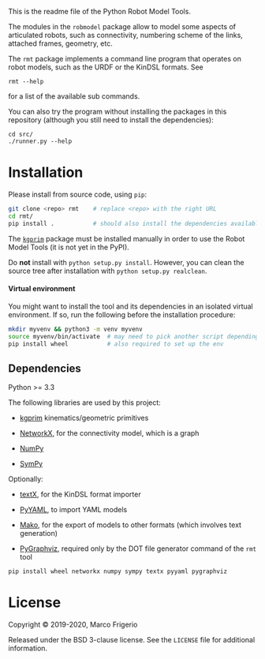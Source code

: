 This is the readme file of the Python Robot Model Tools.

The modules in the `robmodel` package allow to model some aspects of articulated
robots, such as connectivity, numbering scheme of the links, attached frames,
geometry, etc.

The `rmt` package implements a command line program that operates on robot
models, such as the URDF or the KinDSL formats. See

```
rmt --help
```

for a list of the available sub commands.

You can also try the program without installing the packages in this repository
(although you still need to install the dependencies):
```
cd src/
./runner.py --help
```

# Installation
Please install from source code, using `pip`:

```sh
git clone <repo> rmt    # replace <repo> with the right URL
cd rmt/
pip install .           # should also install the dependencies available in PyPI
```

The [`kgprim`](https://github.com/mfrigerio17/kgprim) package must be installed
manually in order to use the Robot Model Tools (it is not yet in the PyPI).

Do **not** install with `python setup.py install`. However, you can clean the
source tree after installation with `python setup.py realclean`.

#### Virtual environment
You might want to install the tool and its dependencies in an isolated virtual
environment. If so, run the following before the installation procedure:

```sh
mkdir myvenv && python3 -m venv myvenv
source myvenv/bin/activate  # may need to pick another script depending on your shell
pip install wheel           # also required to set up the env
```

## Dependencies
Python >= 3.3

The following libraries are used by this project:

- [kgprim](https://github.com/mfrigerio17/kgprim) kinematics/geometric primitives

- [NetworkX](http://networkx.github.io/), for the connectivity model, which is a
  graph

- [NumPy](http://www.numpy.org)

- [SymPy](http://www.sympy.org)

Optionally:

- [textX](http://textx.github.io/textX/stable/), for the KinDSL format importer

- [PyYAML](http://pyyaml.org), to import YAML models

- [Mako](https://www.makotemplates.org/), for the export of models to other
  formats (which involves text generation)

- [PyGraphviz](https://pygraphviz.github.io/), required only by the DOT file
  generator command of the `rmt` tool

```
pip install wheel networkx numpy sympy textx pyyaml pygraphviz
```

# License

Copyright © 2019-2020, Marco Frigerio

Released under the BSD 3-clause license. See the `LICENSE` file for additional
information.

